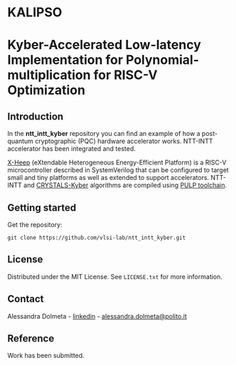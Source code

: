 # **KALIPSO**
# **K**yber-**A**ccelerated **L**ow-latency **I**mplementation for **P**olynomial-multiplication for RI**S**C-V **O**ptimization 

## Introduction
In the **ntt_intt_kyber** repository you can find an example of how a post-quantum cryptographic (PQC) hardware accelerator works. 
NTT-INTT accelerator has been integrated and tested.

[X-Heep](https://github.com/esl-epfl/x-heep.git) (eXtendable Heterogeneous Energy-Efficient Platform) is a RISC-V microcontroller described in SystemVerilog that can be configured to target small and tiny platforms as well as extended to support accelerators. NTT-INTT and [CRYSTALS-Kyber](https://github.com/PQClean/PQClean/tree/master/crypto_kem) algorithms are compiled using [PULP toolchain](https://github.com/pulp-platform/pulp-riscv-gnu-toolchain).

## Getting started
Get the repository:
```
git clone https://github.com/vlsi-lab/ntt_intt_kyber.git
```


<!-- LICENSE -->
## License
Distributed under the MIT License.
See `LICENSE.txt` for more information.


<!-- CONTACT -->
## Contact
Alessandra Dolmeta - [linkedin](https://www.linkedin.com/in/alessandra-dolmeta-4884301a3/) - alessandra.dolmeta@polito.it


## Reference
Work has been submitted. 

